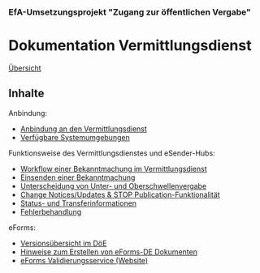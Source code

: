 ### EfA-Umsetzungsprojekt "Zugang zur öffentlichen Vergabe"
# Dokumentation Vermittlungsdienst
[Übersicht](/Readme.md)
<br>

## Inhalte
Anbindung:
  - [Anbindung an den Vermittlungsdienst](Connection_to_mediator.md)
  - [Verfügbare Systemumgebungen](Development_environments.md)

Funktionsweise des Vermittlungsdienstes und eSender-Hubs: 
- [Workflow einer Bekanntmachung im Vermittlungsdienst](Workflow.md)
- [Einsenden einer Bekanntmachung](/documentation/send_notice.md)
- [Unterscheidung von Unter- und Oberschwellenvergabe](/documentation/Ober-oder_unterschwellenvergabe.md)
- [Change Notices/Updates & STOP Publication-Funktionalität](/documentation/STOP%20update%20%26%20change%20notices.md)
- [Status- und Transferinformationen](Status_information.md)
- [Fehlerbehandlung](/documentation/Fehlerbehandlung.md)


eForms: 
- [Versionsübersicht im DöE](eForms_support.md)
- [Hinweise zum Erstellen von eForms-DE Dokumenten](eForms_Erstellung.md)
- [eForms Validierungsservice (Website)](Validator.md)


<br><br>